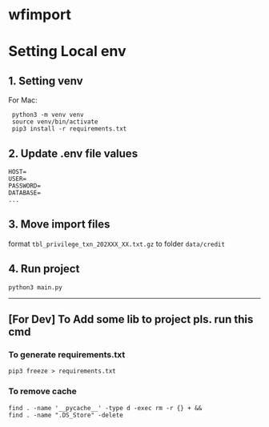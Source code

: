 # wfimport

# Setting Local env

## 1. Setting venv

For Mac:
```
 python3 -m venv venv
 source venv/bin/activate 
 pip3 install -r requirements.txt
```


## 2. Update .env file values
```
HOST=
USER=
PASSWORD=
DATABASE=
...
```

## 3. Move import files 
format `tbl_privilege_txn_202XXX_XX.txt.gz` to folder `data/credit`


## 4. Run project
```
python3 main.py
```

---

## [For Dev] To Add some lib to project pls. run this cmd
### To generate requirements.txt
```
pip3 freeze > requirements.txt
```

### To remove cache
```
find . -name '__pycache__' -type d -exec rm -r {} + &&
find . -name ".DS_Store" -delete
```
